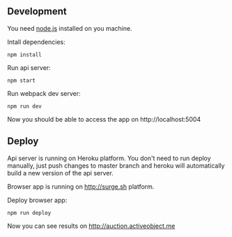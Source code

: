 ## Development

You need [node.js](https://nodejs.org/download) installed on you machine.

Intall dependencies:
```
npm install
```

Run api server:
```
npm start
```

Run webpack dev server:
```
npm run dev
```

Now you should be able to access the app on http://localhost:5004

## Deploy

Api server is running on Heroku platform. You don't need to run deploy manually, just push changes to master branch
and heroku will automatically build a new version of the api server.

Browser app is running on http://surge.sh platform.

Deploy browser app:

```
npm run deploy
```

Now you can see results on http://auction.activeobject.me

